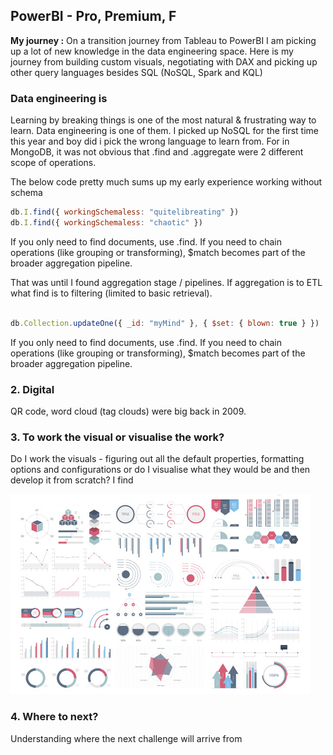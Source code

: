 ## PowerBI - Pro, Premium, F

**My journey :** On a transition journey from Tableau to PowerBI I am picking up a lot of new knowledge in the data engineering space. Here is my journey from building custom visuals, negotiating with DAX and picking up other query languages besides SQL (NoSQL, Spark and KQL)

### Data engineering is 

Learning by breaking things is one of the most natural & frustrating way to learn. Data engineering is one of them. I picked up NoSQL for the first time this year and boy did i pick the wrong language to learn from. For in MongoDB, it was not obvious that .find and .aggregate were 2 different scope of operations.

The below code pretty much sums up my early experience working without schema

```javascript
db.I.find({ workingSchemaless: "quitelibreating" })
db.I.find({ workingSchemaless: "chaotic" })
```
If you only need to find documents, use .find. If you need to chain operations (like grouping or transforming), $match becomes part of the broader aggregation pipeline.

That was until I found aggregation stage / pipelines. If aggregation is to ETL what find is to filtering (limited to basic retrieval).


```javascript

db.Collection.updateOne({ _id: "myMind" }, { $set: { blown: true } })

```
If you only need to find documents, use .find. If you need to chain operations (like grouping or transforming), $match becomes part of the broader aggregation pipeline.

### 2. Digital 


QR code, word cloud (tag clouds) were big back in 2009.

### 3. To work the visual or visualise the work?
Do I work the visuals - figuring out all the default properties, formatting options and configurations or do I visualise what they would be and then develop it from scratch? I find   


<img src="images/dummy_thumbnail.jpg?raw=true"/>

### 4. Where to next?

Understanding where the next challenge will arrive from

<!-- For more details see [GitHub Flavored Markdown](https://guides.github.com/features/mastering-markdown/). -->
